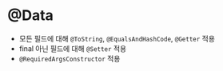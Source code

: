# @Data

* 모든 필드에 대해 `@ToString`, `@EqualsAndHashCode`, `@Getter` 적용
* final 아닌 필드에 대해 `@Setter` 적용
* `@RequiredArgsConstructor` 적용
